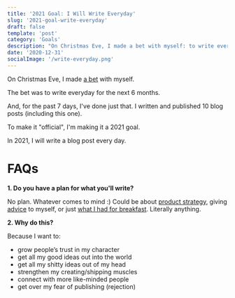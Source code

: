 ```yaml
---
title: '2021 Goal: I Will Write Everyday'
slug: '2021-goal-write-everyday'
draft: false
template: 'post'
category: 'Goals'
description: "On Christmas Eve, I made a bet with myself: to write everyday. Since then, I've written 10 blog posts (including this one). With this momentum, I'm making it an official goal for 2021."
date: '2020-12-31'
socialImage: '/write-everyday.png'
---
```


On Christmas Eve, I made [a bet](https://antdke.co/posts/small-bets) with myself.

The bet was to write everyday for the next 6 months.

And, for the past 7 days, I've done just that. I written and published 10 blog posts (including this one).

To make it "official", I'm making it a 2021 goal.

In 2021, I will write a blog post every day.

# FAQs

**1. Do you have a plan for what you'll write?**

No plan. Whatever comes to mind :) Could be about [product strategy](https://antdke.co/posts/microcopy), giving [advice](https://antdke.co/posts/uncertainty) to myself, or just [what I had for breakfast](https://antdke.co/posts/blueberry-pancakes). Literally anything.

**2. Why do this?**

Because I want to:

- grow people’s trust in my character
- get all my good ideas out into the world
- get all my shitty ideas out of my head
- strengthen my creating/shipping muscles
- connect with more like-minded people
- get over my fear of publishing (rejection)
